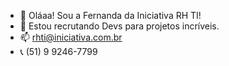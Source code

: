 - 👋 Oláaa! Sou a Fernanda da Iniciativa RH TI!
- 👀 Estou recrutando Devs para projetos incríveis.
- 📫 rhti@iniciativa.com.br
- 📞 (51) 9 9246-7799

<!---
ferhanauer/ferhanauer is a ✨ special ✨ repository because its `README.md` (this file) appears on your GitHub profile.
You can click the Preview link to take a look at your changes.
--->
